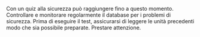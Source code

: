 Con un quiz alla sicurezza può raggiungere fino a questo momento. Controllare e monitorare regolarmente il database per i problemi di sicurezza. Prima di eseguire il test, assicurarsi di leggere le unità precedenti modo che sia possibile preparate. Prestare attenzione.